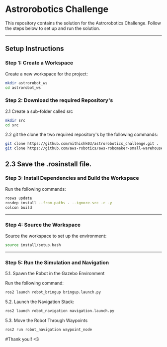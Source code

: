 # Astrorobotics Challenge

This repository contains the solution for the Astrorobotics Challenge. Follow the steps below to set up and run the solution.

---

## Setup Instructions

### Step 1: Create a Workspace
Create a new workspace for the project:

```bash
mkdir astrorobot_ws
cd astrorobot_ws
```

### Step 2: Download the required Repository's

2.1 Create a sub-folder called src


```bash
mkdir src
cd src
```
2.2 git the clone the two required repository's by the following commands:

```bash
git clone https://github.com/nithishk03/astrorobotics_challenge.git .
git clone https://github.com/aws-robotics/aws-robomaker-small-warehouse-world.git aws-robomaker-small-warehouse-world
```

2.3 Save the .rosinstall file.
---
### Step 3: Install Dependencies and Build the Workspace

Run the following commands:

```bash
rosws update
rosdep install --from-paths . --ignore-src -r -y
colcon build
```

---
### Step 4: Source the Workspace

Source the workspace to set up the environment:

```bash
source install/setup.bash
```

---

### Step 5: Run the Simulation and Navigation
5.1. Spawn the Robot in the Gazebo Environment

Run the following command:

```bash
ros2 launch robot_bringup bringup.launch.py
```

5.2. Launch the Navigation Stack:

```bash
ros2 launch robot_navigation navigation.launch.py
```

5.3. Move the Robot Through Waypoints

```bash
ros2 run robot_navigation waypoint_node
```

#Thank you!! <3
